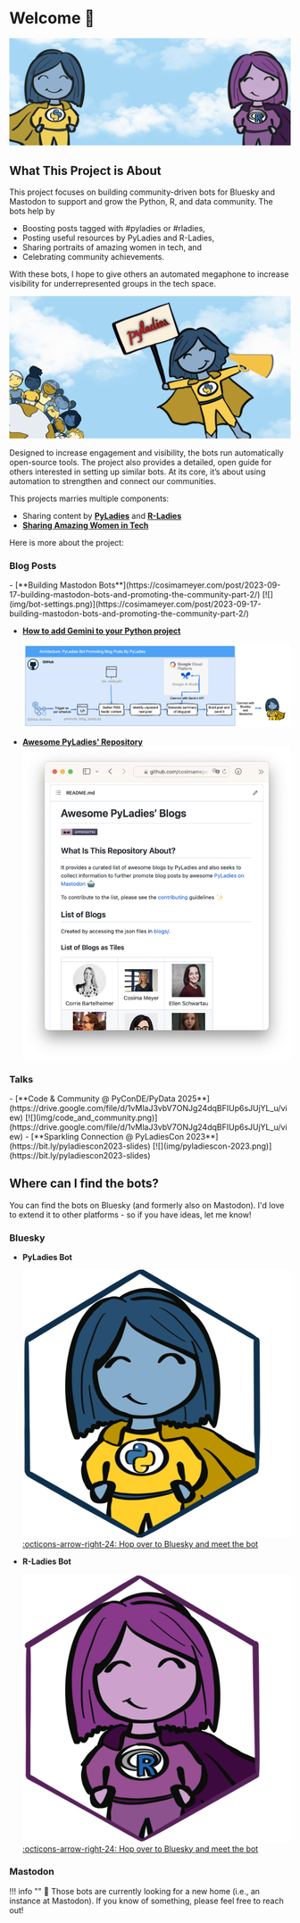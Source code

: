 # Welcome 👋

![](img/bots.png)

## What This Project is About

This project focuses on building community-driven bots for Bluesky and Mastodon to support and grow the Python, R, and data community. The bots help by 

- Boosting posts tagged with #pyladies or #rladies, 
- Posting useful resources by PyLadies and R-Ladies,  
- Sharing portraits of amazing women in tech, and
- Celebrating community achievements. 

With these bots, I hope to give others an automated megaphone to increase visibility for underrepresented groups in the tech space.

![](img/pyladies_bot_megaphone.png)

Designed to increase engagement and visibility, the bots run automatically open-source tools. The project also provides a detailed, open guide for others interested in setting up similar bots. At its core, it’s about using automation to strengthen and connect our communities.

This projects marries multiple components:

- Sharing content by [**PyLadies**](https://github.com/cosimameyer/awesome-pyladies-blogs) and [**R-Ladies**](https://github.com/rladies/awesome-rladies-blogs)
- [**Sharing Amazing Women in Tech**](https://gallery.cosimameyer.com/amazing-women-in-tech/)

Here is more about the project:

### Blog Posts 

<div class="grid cards" markdown>
-   [**Building Mastodon Bots**](https://cosimameyer.com/post/2023-09-17-building-mastodon-bots-and-promoting-the-community-part-2/)
    [![](img/bot-settings.png)](https://cosimameyer.com/post/2023-09-17-building-mastodon-bots-and-promoting-the-community-part-2/)

-   [**How to add Gemini to your Python project**](https://cosimameyer.com/post/how-to-add-google-gemini-to-your-python-project-that-makes-use-of-github-actions/)

    [![](img/architecture_bots.png)](https://cosimameyer.com/post/how-to-add-google-gemini-to-your-python-project-that-makes-use-of-github-actions/)

-   [**Awesome PyLadies' Repository**](https://cosimameyer.com/post/2023-04-25-building-mastodon-bots-and-promoting-the-community/)
    [![](img/awesome-pyladies.png)](https://cosimameyer.com/post/2023-04-25-building-mastodon-bots-and-promoting-the-community/)
</div>

### Talks

<div class="grid cards" markdown>
-   [**Code & Community @ PyConDE/PyData 2025**](https://drive.google.com/file/d/1vMlaJ3vbV7ONJg24dqBFIUp6sJUjYL_u/view)
    [![](img/code_and_community.png)](https://drive.google.com/file/d/1vMlaJ3vbV7ONJg24dqBFIUp6sJUjYL_u/view)
-   [**Sparkling Connection @ PyLadiesCon 2023**](https://bit.ly/pyladiescon2023-slides)
    [![](img/pyladiescon-2023.png)](https://bit.ly/pyladiescon2023-slides)
</div>

## Where can I find the bots?

You can find the bots on Bluesky (and formerly also on Mastodon). I'd love to extend it to other platforms - so if you have ideas, let me know!

### Bluesky 

<div class="grid cards" markdown>

-   __PyLadies Bot__

    [![](img/pyladies_bot.png)](https://bsky.app/profile/did:plc:cyhjdt4mp7h4c2ufw3nwcqqx)
    [:octicons-arrow-right-24: Hop over to Bluesky and meet the bot](https://bsky.app/profile/did:plc:cyhjdt4mp7h4c2ufw3nwcqqx)

-   __R-Ladies Bot__

    [![](img/rladies_bot.png)]()
    [:octicons-arrow-right-24: Hop over to Bluesky and meet the bot](#)


</div>


### Mastodon 

!!! info "" 
    👋 Those bots are currently looking for a new home (i.e., an instance at Mastodon). If you know of something, please feel free to reach out!
